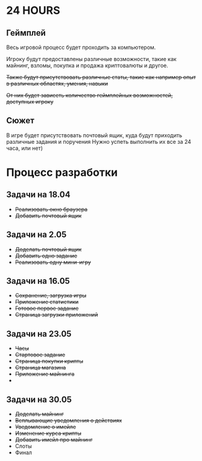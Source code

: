 # 24 HOURS

## Геймплей

Весь игровой процесс будет проходить за компьютером.

Игроку будут предоставлены различные возможности, такие как майнинг, взломы, покупка и продажа криптовалюты и другое.

~~Также будут присутствовать различные статы, такие как например опыт в различных областях, умения, навыки~~

~~От них будет зависеть количество геймплейных возможностей, доступных игроку~~

## Сюжет

В игре будет присутствовать почтовый ящик, куда будут приходить различные задания и поручения
Нужно успеть выполнить их все за 24 часа, или нет)

# Процесс разработки

## Задачи на 18.04
- ~~Реализовать окно браузера~~
- ~~Добавить почтовый ящик~~

## Задачи на 2.05
- ~~Доделать почтовый ящик~~
- ~~Добавить одно задание~~
- ~~Реализовать одну мини-игру~~

## Задачи на 16.05
- ~~Сохранение, загрузка игры~~
- ~~Приложение статистики~~
- ~~Готовое первое задание~~
- ~~Страница загрузки приложений~~

## Задачи на 23.05
- ~~Часы~~
- ~~Стартовое задание~~
- ~~Страница покупки крипты~~
- ~~Страница магазина~~
- ~~Приложение майнинга~~
- 
## Задачи на 30.05
- ~~Доделать майнинг~~
- ~~Всплывающие уведомления о действиях~~
- ~~Уведомление о имейле~~
- ~~Изменение курса крипты~~
- ~~Добавить имейл про майнинг~~
- Слоты
- Финал